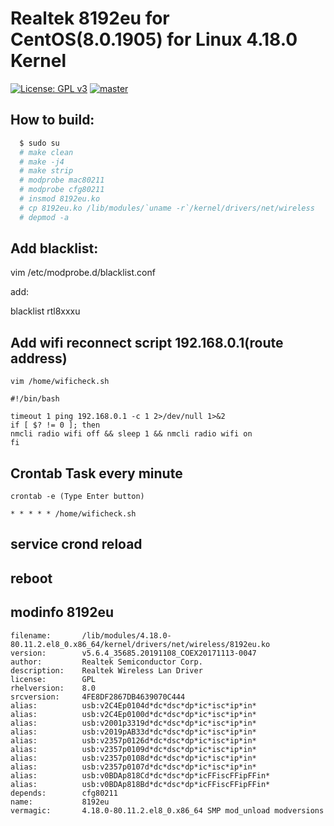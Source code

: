 # Realtek 8192eu for CentOS(8.0.1905) for Linux 4.18.0 Kernel

[![License: GPL v3](https://img.shields.io/badge/License-GPL%20v3-blue.svg)](http://www.gnu.org/licenses/gpl-3.0)
[![master](https://img.shields.io/badge/current-v5.2.19.2-aa11ff.svg)](https://github.com/noud/rtl8192EU_WiFi_linux/releases)

## How to build:

```sh
  $ sudo su
  # make clean
  # make -j4
  # make strip
  # modprobe mac80211
  # modprobe cfg80211
  # insmod 8192eu.ko
  # cp 8192eu.ko /lib/modules/`uname -r`/kernel/drivers/net/wireless
  # depmod -a
```
## Add blacklist:

  vim /etc/modprobe.d/blacklist.conf 
  
 add:
 
  blacklist rtl8xxxu
  
## Add wifi reconnect script 192.168.0.1(route address)
```
vim /home/wificheck.sh

#!/bin/bash

timeout 1 ping 192.168.0.1 -c 1 2>/dev/null 1>&2
if [ $? != 0 ]; then
nmcli radio wifi off && sleep 1 && nmcli radio wifi on
fi
```
## Crontab Task every minute

```
crontab -e (Type Enter button)

* * * * * /home/wificheck.sh
```
## service crond reload

## reboot

## modinfo 8192eu
```
filename:       /lib/modules/4.18.0-80.11.2.el8_0.x86_64/kernel/drivers/net/wireless/8192eu.ko
version:        v5.6.4_35685.20191108_COEX20171113-0047
author:         Realtek Semiconductor Corp.
description:    Realtek Wireless Lan Driver
license:        GPL
rhelversion:    8.0
srcversion:     4FE8DF2867DB4639070C444
alias:          usb:v2C4Ep0104d*dc*dsc*dp*ic*isc*ip*in*
alias:          usb:v2C4Ep0100d*dc*dsc*dp*ic*isc*ip*in*
alias:          usb:v2001p3319d*dc*dsc*dp*ic*isc*ip*in*
alias:          usb:v2019pAB33d*dc*dsc*dp*ic*isc*ip*in*
alias:          usb:v2357p0126d*dc*dsc*dp*ic*isc*ip*in*
alias:          usb:v2357p0109d*dc*dsc*dp*ic*isc*ip*in*
alias:          usb:v2357p0108d*dc*dsc*dp*ic*isc*ip*in*
alias:          usb:v2357p0107d*dc*dsc*dp*ic*isc*ip*in*
alias:          usb:v0BDAp818Cd*dc*dsc*dp*icFFiscFFipFFin*
alias:          usb:v0BDAp818Bd*dc*dsc*dp*icFFiscFFipFFin*
depends:        cfg80211
name:           8192eu
vermagic:       4.18.0-80.11.2.el8_0.x86_64 SMP mod_unload modversions 
```
